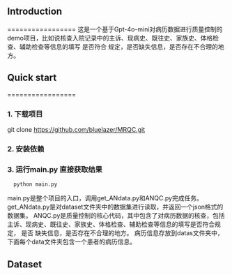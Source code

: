## Introduction
=================
这是一个基于Gpt-4o-mini对病历数据进行质量控制的demo项目，比如说核查入院记录中的主诉、现病史、既往史、家族史、体格检查、辅助检查等信息的填写
是否符合 规定，是否缺失信息，是否存在不合理的地方。

## Quick start
=================
### 1. 下载项目
git clone https://github.com/bluelazer/MRQC.git

### 2. 安装依赖

### 3. 运行main.py 直接获取结果
      python main.py

main.py是整个项目的入口，调用get_ANdata.py和ANQC.py完成任务。
get_ANdata.py是对dataset文件夹中的数据集进行读取，并返回一个json格式的数据集。
ANQC.py是质量控制的核心代码，其中包含了对病历数据的核查，包括主诉、现病史、既往史、家族史、体格检查、辅助检查等信息的填写是否符合规定， 是否
缺失信息，是否存在不合理的地方。
病历信息存放到datas文件夹中，下面每个data文件夹包含一个患者的病历信息。

## Dataset